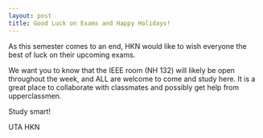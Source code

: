 ```yaml
---
layout: post
title: Good Luck on Exams and Happy Holidays!
---
```


As this semester comes to an end, HKN would like to wish everyone the best of luck on their upcoming exams.

We want you to know that the IEEE room (NH 132) will likely be open throughout the week, and ALL are welcome to come and study here. 
It is a great place to collaborate with classmates and possibly get help from upperclassmen.



Study smart!

UTA HKN
